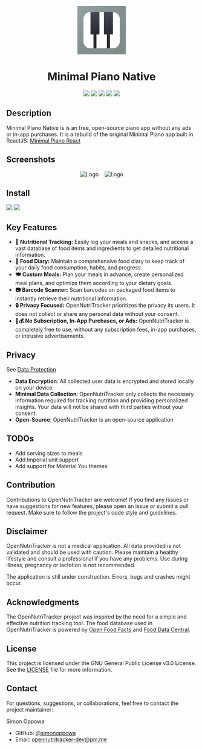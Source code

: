 <p align="center">
  <img alt="Logo" src="/app/src/main/assets/icons/icon.png" width="128" />
  <h1 align="center">Minimal Piano Native</h1>
</p>

<p align="center">
  <a href="https://opensource.org/licenses/MIT" alt="License">
        <img src="https://img.shields.io/badge/license-GPLv3-blue" /></a>
  <a href="https://github.com/mario-ruoff/minimal-piano-native/stargazers" alt="GitHub Stars">
        <img src="https://img.shields.io/github/stars/mario-ruoff/minimal-piano-native.svg" /></a>
  <a href="https://github.com/mario-ruoff/minimal-piano-native/issues" alt="GitHub Issues">
        <img src="https://img.shields.io/github/issues/mario-ruoff/minimal-piano-native.svg" /></a>
  <a href="https://github.com/mario-ruoff/minimal-piano-native/pulls" alt="GitHub Pull Requests">
        <img src="https://img.shields.io/github/issues-pr/mario-ruoff/minimal-piano-native.svg" /></a>
  <a alt="Version">
        <img src="https://img.shields.io/badge/version-alpha-orange.svg" /></a>
</p>

## Description
Minimal Piano Native is is an free, open-source piano app without any ads or in-app purchases. It is a rebuild of the original Minimal Piano app built in ReactJS: [Minimal Piano React](https://github.com/mario-ruoff/minimal-piano-react)

## Screenshots
<p align="center">
  <img alt="Logo" src="src/main/assets/playstore-images/phone-image-1.jpg" width="50%" />
  &nbsp;&nbsp;
  <img alt="Logo" src="src/main/assets/playstore-images/phone-image-2.jpg" width="50%" />
</p>

## Install
[<img src="fastlane/metadata/android/en-US/images/appstore_banner.png" width="30%">](https://testflight.apple.com/join/j7uKoEDl)
[<img src="fastlane/metadata/android/en-US/images/playstore_banner.png" width="30%">](https://play.google.com/store/apps/details?id=com.opennutritracker.ont.opennutritracker)

## Key Features
- **🍎 Nutritional Tracking:** Easily log your meals and snacks, and access a vast database of food items and ingredients to get detailed nutritional information.
- **📓 Food Diary:** Maintain a comprehensive food diary to keep track of your daily food consumption, habits, and progress.
- **🍽️ Custom Meals:** Plan your meals in advance, create personalized meal plans, and optimize them according to your dietary goals.
- **📷 Barcode Scanner:** Scan barcodes on packaged food items to instantly retrieve their nutritional information.
- **🔒 Privacy Focused:** OpenNutriTracker prioritizes the privacy its users. It does not collect or share any personal data without your consent.
- **🚫💰 No Subscription, In-App Purchases, or Ads:** OpenNutriTracker is completely free to use, without any subscription fees, in-app purchases, or intrusive advertisements.

## Privacy
See [Data Protection](https://www.iubenda.com/privacy-policy/53501884)
- **Data Encryption**: All collected user data is encrypted and stored locally on your device
- **Minimal Data Collection**: OpenNutriTracker only collects the necessary information required for tracking nutrition and providing personalized insights. Your data will not be shared with third parties without your consent.
- **Open-Source**: OpenNutriTracker is an open-source application

## TODOs
- Add serving sizes to meals
- Add Imperial unit support
- Add support for Material You themes

## Contribution
Contributions to OpenNutriTracker are welcome! If you find any issues or have suggestions for new features, please open an issue or submit a pull request. Make sure to follow the project's code style and guidelines.

## Disclaimer
OpenNutriTracker is not a medical application. All data provided is not validated and should be used with caution. Please maintain a healthy lifestyle and consult a professional if you have any problems. Use during illness, pregnancy or lactation is not recommended.

The application is still under construction. Errors, bugs and crashes might occur.

## Acknowledgments
The OpenNutriTracker project was inspired by the need for a simple and effective nutrition tracking tool.
The food database used in OpenNutriTracker is powered by [Open Food Facts](https://world.openfoodfacts.org/) and [Food Data Central](https://fdc.nal.usda.gov/).

## License
This project is licensed under the GNU General Public License v3.0 License. See the [LICENSE](LICENSE) file for more information.

## Contact
For questions, suggestions, or collaborations, feel free to contact the project maintainer:

Simon Oppowa

- GitHub: [@simonoppowa](https://github.com/simonoppowa)
- Email: [opennutritracker-dev@pm.me](mailto:opennutritracker-dev@pm.me)